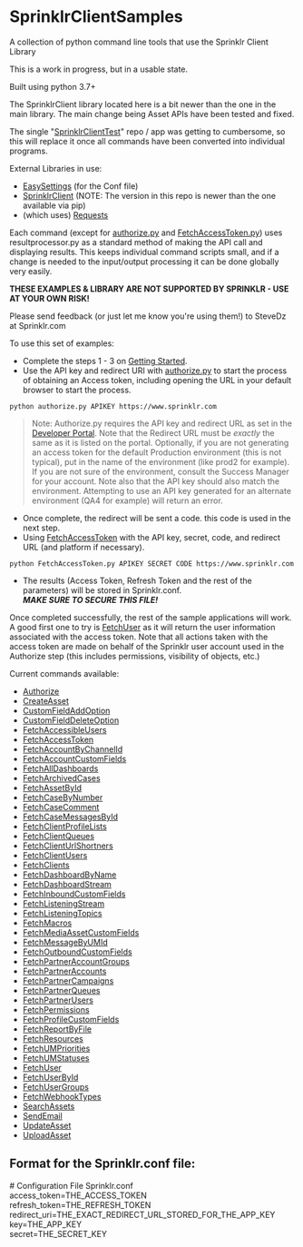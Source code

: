 # SprinklrClientSamples
A collection of python command line tools that use the Sprinklr Client Library

This is a work in progress, but in a usable state.

Built using python 3.7+

The SprinklrClient library located here is a bit newer than the one in the main library. The main change being Asset APIs have been tested and fixed.

The single "[SprinklrClientTest](https://github.com/DzRepo/SprinklrClientTest)" repo / app was getting to cumbersome, so this will replace it once all commands have been converted into individual programs.

External Libraries in use: 
- [EasySettings](https://libraries.io/pypi/EasySettings) (for the Conf file)
- [SprinklrClient](https://libraries.io/pypi/SprinklrClient) (NOTE: The version in this repo is newer than the one available via pip)
- (which uses) [Requests](https://libraries.io/pypi/requests)

Each command (except for [authorize.py](authorize.py) and [FetchAccessToken.py](FetchAccessToken.py)) uses resultprocessor.py as a standard method of making the API call and displaying results. This keeps individual command scripts small, and if a change is needed to the input/output processing it can be done globally very easily.

**THESE EXAMPLES & LIBRARY ARE NOT SUPPORTED BY SPRINKLR - USE AT YOUR OWN RISK!**

Please send feedback (or just let me know you're using them!) to SteveDz at Sprinklr.com

To use this set of examples:
- Complete the steps 1 - 3 on [Getting Started](https://developer.sprinklr.com/docs/read/api_overview/Getting_Started). 
- Use the API key and redirect URI with [authorize.py](authorize.py) to start the process of obtaining an Access token, including opening the URL in your default browser to start the process.

```python authorize.py APIKEY https://www.sprinklr.com```

> Note:
> Authorize.py requires the API key and redirect URL as set in the [Developer Portal](https://developer.sprinklr.com). Note that the Redirect URL must be *_exactly_* the same as it is listed on the portal. Optionally, if you are not generating an access token for the default Production environment (this is not typical), put in the name of the environment (like prod2 for example). If you are not sure of the environment, consult the Success Manager for your account. Note also that the API key should also match the environment. Attempting to use an API key generated for an alternate environment (QA4 for example) will return an error.

- Once complete, the redirect will be sent a code. this code is used in the next step.
- Using [FetchAccessToken](FetchAccessToken.py) with the API key, secret, code, and redirect URL (and platform if necessary).

```python FetchAccessToken.py APIKEY SECRET CODE https://www.sprinklr.com ```

- The results (Access Token, Refresh Token and the rest of the parameters) will be stored in Sprinklr.conf.  
***MAKE SURE TO SECURE THIS FILE!***

Once completed successfully, the rest of the sample applications will work. A good first one to try is [FetchUser](FetchUser.py) as it will return the user information associated with the access token. Note that all actions taken with the access token are made on behalf of the Sprinklr user account used in the Authorize step (this includes permissions, visibility of objects, etc.)

Current commands available:

* [Authorize](authorize.py)
* [CreateAsset](CreateAsset.py) 
* [CustomFieldAddOption](CustomFieldAddOption.py)  
* [CustomFieldDeleteOption](CustomFieldAddOption.py) 
* [FetchAccessibleUsers](FetchAccessibleUsers.py)  
* [FetchAccessToken](FetchAccessToken.py)
* [FetchAccountByChannelId](FetchAccountByChannelId.py)
* [FetchAccountCustomFields](FetchAccountCustomFields.py)  
* [FetchAllDashboards](FetchAllDashboards.py)  
* [FetchArchivedCases](FetchArchivedCases.py)
* [FetchAssetById](FetchAssetById.py)
* [FetchCaseByNumber](FetchCaseByNumber.py)  
* [FetchCaseComment](FetchCaseComment.py)  
* [FetchCaseMessagesById](FetchCaseMessagesById.py)  
* [FetchClientProfileLists](FetchClientProfileLists.py)  
* [FetchClientQueues](FetchClientQueues.py)  
* [FetchClientUrlShortners](FetchClientUrlShortners.py)  
* [FetchClientUsers](FetchClientUsers.py)  
* [FetchClients](FetchClients.py)  
* [FetchDashboardByName](FetchDashboardByName.py)  
* [FetchDashboardStream](FetchDashboardStream.py)  
* [FetchInboundCustomFields](FetchInboundCustomFields.py)  
* [FetchListeningStream](FetchListeningStream.py)  
* [FetchListeningTopics](FetchListeningTopics.py)  
* [FetchMacros](FetchMacros.py)  
* [FetchMediaAssetCustomFields](FetchMediaAssetCustomFields.py)  
* [FetchMessageByUMId](FetchMessageByUMId.py)  
* [FetchOutboundCustomFields](FetchOutboundCustomFields.py)  
* [FetchPartnerAccountGroups](FetchPartnerAccountGroups.py)  
* [FetchPartnerAccounts](FetchPartnerAccounts.py)  
* [FetchPartnerCampaigns](FetchPartnerCampaigns.py)  
* [FetchPartnerQueues](FetchPartnerQueues.py)  
* [FetchPartnerUsers](FetchPartnerUsers.py)  
* [FetchPermissions](FetchPermissions.py)  
* [FetchProfileCustomFields](FetchProfileCustomFields.py)  
* [FetchReportByFile](FetchReportByFile.py)  
* [FetchResources](FetchResources.py)  
* [FetchUMPriorities](FetchUMPriorities.py)  
* [FetchUMStatuses](FetchUMStatuses.py)  
* [FetchUser](FetchUser.py)  
* [FetchUserById](FetchUserById.py)  
* [FetchUserGroups](FetchUserGroups.py)  
* [FetchWebhookTypes](FetchWebhookTypes.py)  
* [SearchAssets](SearchAssets.py)
* [SendEmail](SendEmail.py)
* [UpdateAsset](UpdateAsset.py)
* [UploadAsset](UploadAsset.py)


## Format for the Sprinklr.conf file:
\#  Configuration File Sprinklr.conf  
access_token=THE_ACCESS_TOKEN   
refresh_token=THE_REFRESH_TOKEN   
redirect_uri=THE_EXACT_REDIRECT_URL_STORED_FOR_THE_APP_KEY   
key=THE_APP_KEY   
secret=THE_SECRET_KEY   
